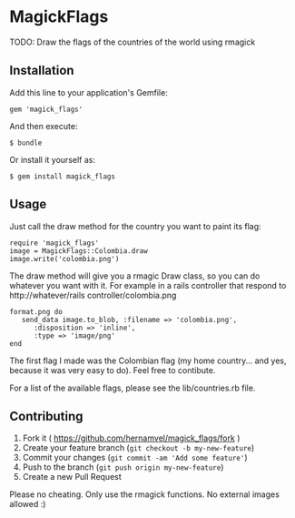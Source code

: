 # MagickFlags

TODO: Draw the flags of the countries of the world using rmagick

## Installation

Add this line to your application's Gemfile:

    gem 'magick_flags'

And then execute:

    $ bundle

Or install it yourself as:

    $ gem install magick_flags

## Usage

Just call the draw method for the country you want to paint its flag:

    require 'magick_flags'
    image = MagickFlags::Colombia.draw
    image.write('colombia.png')

The draw method will give you a rmagic Draw class, so you can do whatever you want with it.  For example in a rails controller that respond to http://whatever/rails controller/colombia.png

    format.png do
       send_data image.to_blob, :filename => 'colombia.png',
          :disposition => 'inline',
          :type => 'image/png'
    end

The first flag I made was the Colombian flag (my home country... and yes, because it was very easy to do).  Feel free to contibute.

For a list of the available flags, please see the lib/countries.rb file.
   
## Contributing

1. Fork it ( https://github.com/hernamvel/magick_flags/fork )
2. Create your feature branch (`git checkout -b my-new-feature`)
3. Commit your changes (`git commit -am 'Add some feature'`)
4. Push to the branch (`git push origin my-new-feature`)
5. Create a new Pull Request

Please no cheating.  Only use the rmagick functions.  No external images allowed :)

